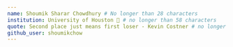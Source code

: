 ```yaml
---
name: Shoumik Sharar Chowdhury # No longer than 28 characters
institution: University of Houston 🚩 # no longer than 58 characters
quote: Second place just means first loser - Kevin Costner # no longer than 100 characters, avoid using quotes(") to guarantee the format remains the same.
github_user: shoumikchow
---
```

